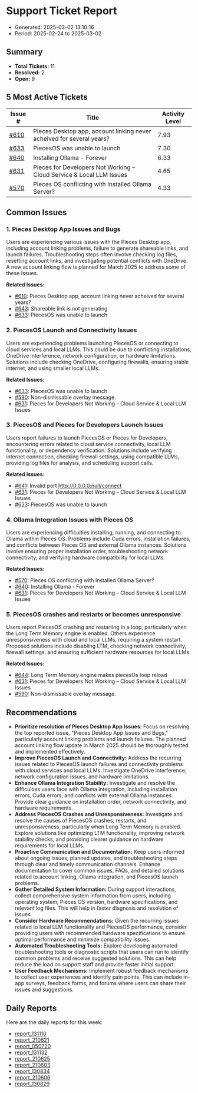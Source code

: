 # Support Ticket Report
- Generated: 2025-03-02 13:10:16
- Period: 2025-02-24 to 2025-03-02

## Summary
- **Total Tickets:** 11
- **Resolved:** 2
- **Open:** 9

## 5 Most Active Tickets
| Issue # | Title | Activity Level |
|---------|-------|----------------|
| [#610](https://github.com/pieces-app/support/issues/610) | Pieces Desktop app, account linking never acheived for several years? | 7.93 |
| [#633](https://github.com/pieces-app/support/issues/633) | PiecesOS was unable to launch | 7.30 |
| [#640](https://github.com/pieces-app/support/issues/640) | Installing Ollama - Forever | 6.33 |
| [#631](https://github.com/pieces-app/support/issues/631) | Pieces for Developers Not Working – Cloud Service & Local LLM Issues | 4.65 |
| [#570](https://github.com/pieces-app/support/issues/570) | Pieces OS conflicting with Installed Ollama Server? | 4.33 |

## Common Issues
### 1. Pieces Desktop App Issues and Bugs
Users are experiencing various issues with the Pieces Desktop app, including account linking problems, failure to generate shareable links, and launch failures.  Troubleshooting steps often involve checking log files, resetting account links, and investigating potential conflicts with OneDrive.  A new account linking flow is planned for March 2025 to address some of these issues.

**Related Issues:**
- [#610](https://github.com/pieces-app/support/issues/610): Pieces Desktop app, account linking never acheived for several years?
- [#643](https://github.com/pieces-app/support/issues/643): Shareable link is not generating
- [#633](https://github.com/pieces-app/support/issues/633): PiecesOS was unable to launch

### 2. PiecesOS Launch and Connectivity Issues
Users are experiencing problems launching PiecesOS or connecting to cloud services and local LLMs. This could be due to conflicting installations, OneDrive interference, network configuration, or hardware limitations. Solutions include checking OneDrive, configuring firewalls, ensuring stable internet, and using smaller local LLMs.

**Related Issues:**
- [#633](https://github.com/pieces-app/support/issues/633): PiecesOS was unable to launch
- [#590](https://github.com/pieces-app/support/issues/590): Non-dismissable overlay message.
- [#631](https://github.com/pieces-app/support/issues/631): Pieces for Developers Not Working – Cloud Service & Local LLM Issues

### 3. PiecesOS and Pieces for Developers Launch Issues
Users report failures to launch PiecesOS or Pieces for Developers, encountering errors related to cloud service connectivity, local LLM functionality, or dependency verification. Solutions include verifying internet connection, checking firewall settings, using compatible LLMs, providing log files for analysis, and scheduling support calls.

**Related Issues:**
- [#641](https://github.com/pieces-app/support/issues/641): Invalid port http://0.0.0.0:null/connect
- [#631](https://github.com/pieces-app/support/issues/631): Pieces for Developers Not Working – Cloud Service & Local LLM Issues
- [#633](https://github.com/pieces-app/support/issues/633): PiecesOS was unable to launch

### 4. Ollama Integration Issues with Pieces OS
Users are experiencing difficulties installing, running, and connecting to Ollama within Pieces OS.  Problems include Cuda errors, installation failures, and conflicts between Pieces OS and external Ollama instances. Solutions involve ensuring proper installation order, troubleshooting network connectivity, and verifying hardware compatibility for local LLMs.

**Related Issues:**
- [#570](https://github.com/pieces-app/support/issues/570): Pieces OS conflicting with Installed Ollama Server?
- [#640](https://github.com/pieces-app/support/issues/640): Installing Ollama - Forever
- [#631](https://github.com/pieces-app/support/issues/631): Pieces for Developers Not Working – Cloud Service & Local LLM Issues

### 5. PiecesOS crashes and restarts or becomes unresponsive
Users report PiecesOS crashing and restarting in a loop, particularly when the Long Term Memory engine is enabled. Others experience unresponsiveness with cloud and local LLMs, requiring a system restart. Proposed solutions include disabling LTM, checking network connectivity, firewall settings, and ensuring sufficient hardware resources for local LLMs.

**Related Issues:**
- [#644](https://github.com/pieces-app/support/issues/644): Long Term Memory engine makes piecesOs loop reload
- [#631](https://github.com/pieces-app/support/issues/631): Pieces for Developers Not Working – Cloud Service & Local LLM Issues
- [#590](https://github.com/pieces-app/support/issues/590): Non-dismissable overlay message.


## Recommendations
- **Prioritize resolution of Pieces Desktop App Issues:** Focus on resolving the top reported issue, "Pieces Desktop App Issues and Bugs," particularly account linking problems and launch failures. The planned account linking flow update in March 2025 should be thoroughly tested and implemented effectively.
- **Improve PiecesOS Launch and Connectivity:** Address the recurring issues related to PiecesOS launch failures and connectivity problems with cloud services and local LLMs. Investigate OneDrive interference, network configuration issues, and hardware limitations.
- **Enhance Ollama Integration Stability:** Investigate and resolve the difficulties users face with Ollama integration, including installation errors, Cuda errors, and conflicts with external Ollama instances. Provide clear guidance on installation order, network connectivity, and hardware requirements.
- **Address PiecesOS Crashes and Unresponsiveness:** Investigate and resolve the causes of PiecesOS crashes, restarts, and unresponsiveness, particularly when Long Term Memory is enabled. Explore solutions like optimizing LTM functionality, improving network stability checks, and providing clearer guidance on hardware requirements for local LLMs.
- **Proactive Communication and Documentation:**  Keep users informed about ongoing issues, planned updates, and troubleshooting steps through clear and timely communication channels. Enhance documentation to cover common issues, FAQs, and detailed solutions related to account linking, Ollama integration, and PiecesOS launch problems.
- **Gather Detailed System Information:** During support interactions, collect comprehensive system information from users, including operating system, Pieces OS version, hardware specifications, and relevant log files. This will help in faster diagnosis and resolution of issues.
- **Consider Hardware Recommendations:**  Given the recurring issues related to local LLM functionality and PiecesOS performance, consider providing users with recommended hardware specifications to ensure optimal performance and minimize compatibility issues.
- **Automated Troubleshooting Tools:** Explore developing automated troubleshooting tools or diagnostic scripts that users can run to identify common problems and receive suggested solutions. This can help reduce the load on support staff and provide faster initial support.
- **User Feedback Mechanisms:** Implement robust feedback mechanisms to collect user experiences and identify pain points. This can include in-app surveys, feedback forms, and forums where users can share their issues and suggestions.

## Daily Reports
Here are the daily reports for this week:

- [report_131110](daily/2025-02-25/report_131110.md)
- [report_210621](daily/2025-02-25/report_210621.md)
- [report_050720](daily/2025-02-27/report_050720.md)
- [report_131132](daily/2025-02-27/report_131132.md)
- [report_210625](daily/2025-02-27/report_210625.md)
- [report_210603](daily/2025-02-28/report_210603.md)
- [report_130834](daily/2025-03-01/report_130834.md)
- [report_210606](daily/2025-03-01/report_210606.md)
- [report_130829](daily/2025-03-02/report_130829.md)

